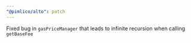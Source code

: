 ```yaml
---
"@pimlico/alto": patch
---
```


Fixed bug in `gasPriceManager` that leads to infinite recursion when calling `getBaseFee`
